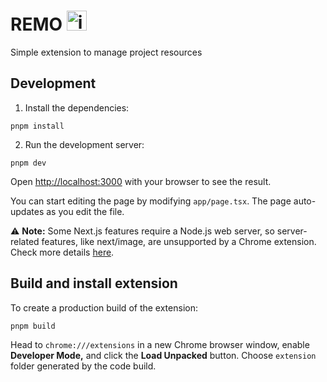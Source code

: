 # REMO <img width="32" alt="icon32" src="https://github.com/chalalala/remo/assets/49138712/827e9365-18fd-415b-9ade-01029324a0ea">

Simple extension to manage project resources

## Development

1. Install the dependencies:

```
pnpm install
```

2. Run the development server:
```
pnpm dev
```

Open [http://localhost:3000](http://localhost:3000) with your browser to see the result.

You can start editing the page by modifying `app/page.tsx`. The page auto-updates as you edit the
file.

⚠️ **Note:** Some  Next.js features require a Node.js web server, so server-related features, like next/image, are unsupported by a Chrome extension. Check more details [here](https://nextjs.org/docs/pages/building-your-application/deploying/static-exports#unsupported-features).

## Build and install extension

To create a production build of the extension:
```
pnpm build
```

Head to `chrome:///extensions` in a new Chrome browser window, enable **Developer Mode,** and click the **Load Unpacked** button. Choose `extension` folder generated by the code build.
